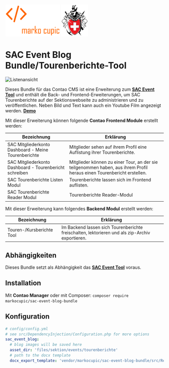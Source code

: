 <div>
<img src="docs/images/logo.png" height="100">
<img src="docs/images/sac_logo.png" height="100">
</div>

# SAC Event Blog Bundle/Tourenberichte-Tool

![Listenansicht](docs/images/sac_event_blog_bundle.gif)

Dieses Bundle für das Contao CMS ist eine Erweiterung zum [**SAC Event Tool**]('https://github.com/markocupic/sac-event-tool-bundle') und enthält die Back- und Frontend-Erweiterungen, um SAC Tourenberichte auf der Sektionswebseite zu administrieren und zu veröffentlichen.
 Neben Bild und Text kann auch ein Youtube Film angezeigt werden. [**Demo**](https://www.sac-pilatus.ch/home.html#eventBlogList335)


Mit dieser Erweiterung können folgende **Contao Frontend Module** erstellt werden:

| Bezeichnung                                             | Erklärung                                                                                                              |
|---------------------------------------------------------|------------------------------------------------------------------------------------------------------------------------|
| SAC Mitgliederkonto Dashboard - Meine Tourenberichte    | Mitglieder sehen auf ihrem Profil eine Auflistung ihrer Tourenberichte.                                                |
| SAC Mitgliederkonto Dashboard - Tourenbericht schreiben | Mitglieder können zu einer Tour, an der sie teilgenommen haben, aus ihrem Profil heraus einen Tourenbericht erstellen. |
| SAC Tourenberichte Listen Modul                         | Tourenberichte lassen sich im Frontend auflisten.                                                                      |
| SAC Tourenberichte Reader Modul                         | Tourenberichte Reader-Modul                                                                                            |

Mit dieser Erweiterung kann folgendes **Backend Modul** erstellt werden:

| Bezeichnung                               | Erklärung                                                                                       |
|------------------------------------------------------|-------------------------------------------------------------------------------------------------|
|Touren-/Kursberichte Tool | Im Backend lassen sich Tourenberichte freischalten, lektorieren und als zip-Archiv exportieren. |

## Abhängigkeiten
Dieses Bundle setzt als Abhängigkeit das [**SAC Event Tool**]('https://github.com/markocupic/sac-event-tool-bundle') voraus.

## Installation
Mit **Contao Manager** oder mit Composer: `composer require markocupic/sac-event-blog-bundle`

## Konfiguration
```yaml
# config/config.yml
# see src/DependencyInjection/Configuration.php for more options
sac_event_blog:
  # blog images will be saved here
  asset_dir: 'files/sektion/events/tourenberichte'
  # path to the docx template
  docx_export_template: 'vendor/markocupic/sac-event-blog-bundle/src/Resources/contao/templates/docx/event_blog.docx'

```
